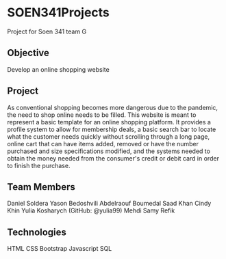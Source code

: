 # SOEN341Projects

Project for Soen 341 team G

## Objective

Develop an online shopping website

## Project

As conventional shopping becomes more dangerous due to the pandemic, the need to shop online needs to be filled. This website is meant to represent a basic template for an online shopping platform. It provides a profile system to allow for membership deals, a basic search bar to locate what the customer needs quickly without scrolling through a long page, online cart that can have items added, removed or have the number purchased and size specifications modified, and the systems needed to obtain the money needed from the consumer's credit or debit card in order to finish the purchase.

## Team Members

Daniel Soldera
Yason Bedoshvili
Abdelraouf Boumedal
Saad Khan
Cindy Khin
Yulia Kosharych (GitHub: @yulia99)
Mehdi Samy Refik

## Technologies

HTML
CSS 
Bootstrap 
Javascript 
SQL 
